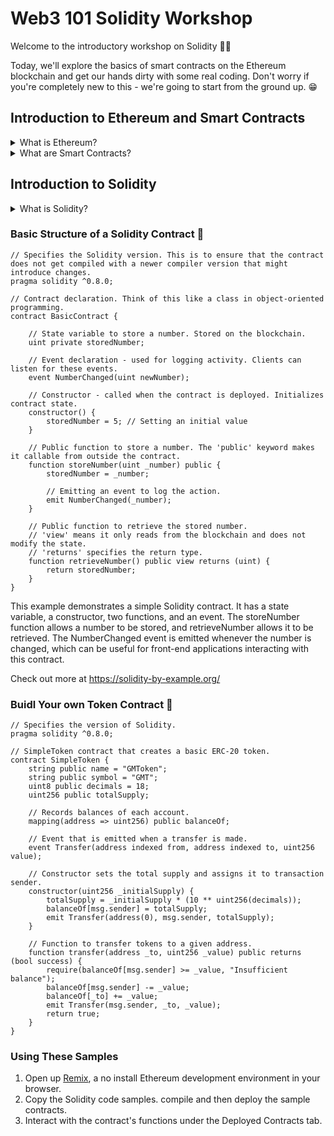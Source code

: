 # Web3 101 Solidity Workshop
Welcome to the introductory workshop on Solidity 👨‍💻

Today, we'll explore the basics of smart contracts on the Ethereum blockchain and get our hands dirty with some real coding. Don't worry if you're completely new to this - we're going to start from the ground up. 😁

## Introduction to Ethereum and Smart Contracts
<details>
<summary>What is Ethereum?</summary>
Ethereum is a decentralized, open-source blockchain system featuring smart contract functionality. Often referred to as a "world computer", Ethereum provides a platform where developers can build and deploy decentralized applications (DApps). Unlike Bitcoin, which is primarily a digital currency, Ethereum is a broader platform for developing a wide range of decentralized applications.

Ethereum's native cryptocurrency, Ether (ETH), is used to facilitate transactions on the platform. It acts as a 'fuel' for operating the distributed application platform. Ethereum has become a hub for numerous decentralized finance (DeFi) applications, NFTs (Non-Fungible Tokens), and other blockchain-based projects.  
</details>

<details>
<summary>What are Smart Contracts?</summary>

At the heart of Ethereum's functionality are smart contracts. A smart contract is a self-executing contract with the terms of the agreement between buyer and seller being directly written into lines of code. These contracts run on the blockchain, so they are stored on a public database and cannot be changed. The transactions that happen in a smart contract are processed by the blockchain, which means they can be sent automatically without a third party.

Key features of smart contracts:

```
- Autonomy: Once deployed, they operate without further intervention from the participants.
- Trustless: The decentralized and transparent nature of the blockchain means trust is built into the system.
- Backup: Data is duplicated across the blockchain, mitigating the risk of data loss.
- Safety: Encrypted and secure, reducing the risk of hacks or fraud.
- Speed: Automated processes significantly reduce the time of transactions.
```

Smart contracts are written in a programming language called Solidity, which is specifically designed for Ethereum to create these contracts.
</details>

## Introduction to Solidity
<details>
<summary>What is Solidity?</summary>

Solidity is a high-level, object-oriented programming language designed specifically for writing smart contracts. It is used for implementing smart contracts on various blockchain platforms, most notably, Ethereum. Developed by Ethereum's team, its syntax is heavily influenced by JavaScript, C++, and Python, making it relatively easy to understand for those familiar with any of these languages.

Key Features of Solidity

```
- Statically Typed: Solidity is a statically-typed language, meaning the data type of each variable (integer, string, array, etc.) must be specified.
- EVM Compatibility: Solidity is designed to compile code for the Ethereum Virtual Machine (EVM), the runtime environment for Ethereum smart contracts.
- Smart Contract Oriented: It offers various features like inheritance, libraries, and user-defined types to facilitate robust smart contract development.
- Security Focused: Given the immutable and high-value nature of blockchain, Solidity includes various features to handle security vulnerabilities and threats.
```
</details>

### Basic Structure of a Solidity Contract 📝
```solidity
// Specifies the Solidity version. This is to ensure that the contract does not get compiled with a newer compiler version that might introduce changes.
pragma solidity ^0.8.0;

// Contract declaration. Think of this like a class in object-oriented programming.
contract BasicContract {

    // State variable to store a number. Stored on the blockchain.
    uint private storedNumber;

    // Event declaration - used for logging activity. Clients can listen for these events.
    event NumberChanged(uint newNumber);

    // Constructor - called when the contract is deployed. Initializes contract state.
    constructor() {
        storedNumber = 5; // Setting an initial value
    }

    // Public function to store a number. The 'public' keyword makes it callable from outside the contract.
    function storeNumber(uint _number) public {
        storedNumber = _number;

        // Emitting an event to log the action.
        emit NumberChanged(_number);
    }

    // Public function to retrieve the stored number. 
    // 'view' means it only reads from the blockchain and does not modify the state.
    // 'returns' specifies the return type.
    function retrieveNumber() public view returns (uint) {
        return storedNumber;
    }
}
```

This example demonstrates a simple Solidity contract. It has a state variable, a constructor, two functions, and an event. The storeNumber function allows a number to be stored, and retrieveNumber allows it to be retrieved. The NumberChanged event is emitted whenever the number is changed, which can be useful for front-end applications interacting with this contract.

Check out more at https://solidity-by-example.org/

### Buidl Your own Token Contract 🚀
```solidity
// Specifies the version of Solidity.
pragma solidity ^0.8.0;

// SimpleToken contract that creates a basic ERC-20 token.
contract SimpleToken {
    string public name = "GMToken";
    string public symbol = "GMT";
    uint8 public decimals = 18;
    uint256 public totalSupply;

    // Records balances of each account.
    mapping(address => uint256) public balanceOf;

    // Event that is emitted when a transfer is made.
    event Transfer(address indexed from, address indexed to, uint256 value);

    // Constructor sets the total supply and assigns it to transaction sender.
    constructor(uint256 _initialSupply) {
        totalSupply = _initialSupply * (10 ** uint256(decimals));
        balanceOf[msg.sender] = totalSupply;
        emit Transfer(address(0), msg.sender, totalSupply);
    }

    // Function to transfer tokens to a given address.
    function transfer(address _to, uint256 _value) public returns (bool success) {
        require(balanceOf[msg.sender] >= _value, "Insufficient balance");
        balanceOf[msg.sender] -= _value;
        balanceOf[_to] += _value;
        emit Transfer(msg.sender, _to, _value);
        return true;
    }
}
```

### Using These Samples
1. Open up [Remix](https://remix.ethereum.org), a no install Ethereum development environment in your browser.
2. Copy the Solidity code samples. compile and then deploy the sample contracts.
3. Interact with the contract's functions under the Deployed Contracts tab.
